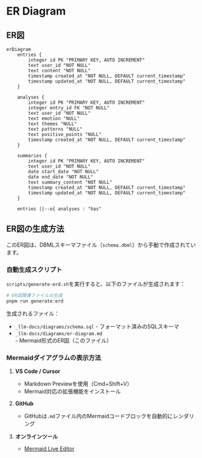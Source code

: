 # ER Diagram

## ER図

```mermaid
erDiagram
    entries {
        integer id PK "PRIMARY KEY, AUTO INCREMENT"
        text user_id "NOT NULL"
        text content "NOT NULL"
        timestamp created_at "NOT NULL, DEFAULT current_timestamp"
        timestamp updated_at "NOT NULL, DEFAULT current_timestamp"
    }
    
    analyses {
        integer id PK "PRIMARY KEY, AUTO INCREMENT"
        integer entry_id FK "NOT NULL"
        text user_id "NOT NULL"
        text emotion "NULL"
        text themes "NULL"
        text patterns "NULL"
        text positive_points "NULL"
        timestamp created_at "NOT NULL, DEFAULT current_timestamp"
    }
    
    summaries {
        integer id PK "PRIMARY KEY, AUTO INCREMENT"
        text user_id "NOT NULL"
        date start_date "NOT NULL"
        date end_date "NOT NULL"
        text summary_content "NOT NULL"
        timestamp created_at "NOT NULL, DEFAULT current_timestamp"
        timestamp updated_at "NOT NULL, DEFAULT current_timestamp"
    }
    
    entries ||--o{ analyses : "has"
```

## ER図の生成方法

このER図は、DBMLスキーマファイル（`schema.dbml`）から手動で作成されています。

### 自動生成スクリプト

`scripts/generate-erd.sh`を実行すると、以下のファイルが生成されます：

```bash
# ER図関連ファイルの生成
pnpm run generate:erd
```

生成されるファイル：
- `_llm-docs/diagrams/schema.sql` - フォーマット済みのSQLスキーマ
- `_llm-docs/diagrams/er-diagram.md` - Mermaid形式のER図（このファイル）

### Mermaidダイアグラムの表示方法

1. **VS Code / Cursor**
   - Markdown Previewを使用（Cmd+Shift+V）
   - Mermaid対応の拡張機能をインストール

2. **GitHub**
   - GitHubは`.md`ファイル内のMermaidコードブロックを自動的にレンダリング

3. **オンラインツール**
   - [Mermaid Live Editor](https://mermaid.live)